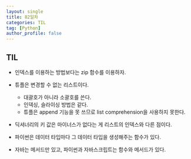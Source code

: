 ```yaml
---
layout: single
title: 82일차
categories: TIL
tag: [Python]
author_profile: false
---
```


## TIL

* 인덱스를 이용하는 방법보다는 zip 함수를 이용하자.

* 튜플은 변경할 수 없는 리스트이다. 

  * 대괄호가 아니라 소괄호를 쓴다. 
  * 인덱싱, 슬라이싱 방법은 같다. 
  * 튜플은 append 기능을 못 쓰므로 list comprehension을 사용하지 못한다.

* 딕셔너리의 키 값은 마이너스가 없다는 게 리스트의 인덱스와 다른 점이다.

* 파이썬은 데이터 타입마다 그 데이터 타입을 생성해주는 함수가 있다.
* 자바는 메서드만 있고, 파이썬과 자바스크립트는 함수와 메서드가 있다.